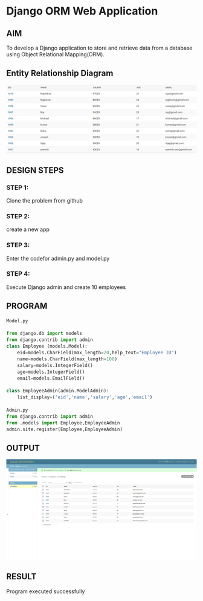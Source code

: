 # Django ORM Web Application

## AIM
To develop a Django application to store and retrieve data from a database using Object Relational Mapping(ORM).

## Entity Relationship Diagram

![output](dia.png)

## DESIGN STEPS

### STEP 1:
Clone the problem from github

### STEP 2:
create a new app

### STEP 3:
Enter the codefor admin.py and model.py

### STEP 4:
Execute Django admin and create 10 employees


## PROGRAM
```python
Model.py

from django.db import models
from django.contrib import admin
class Employee (models.Model):
    eid=models.CharField(max_length=20,help_text="Employee ID")
    name=models.CharField(max_length=100)
    salary=models.IntegerField()
    age=models.IntegerField()
    email=models.EmailField()

class EmployeeAdmin(admin.ModelAdmin):
    list_display=('eid','name','salary','age','email')  

Admin.py 
from django.contrib import admin
from .models import Employee,EmployeeAdmin
admin.site.register(Employee,EmployeeAdmin)
```



## OUTPUT
![output](output1.png)


## RESULT
Program executed successfully